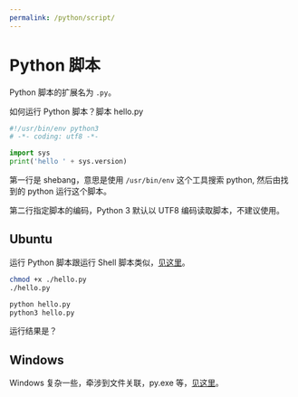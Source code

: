 ```yaml
---
permalink: /python/script/
---
```


# Python 脚本

Python 脚本的扩展名为 `.py`。

如何运行 Python 脚本？脚本 hello.py

```python
#!/usr/bin/env python3
# -*- coding: utf8 -*-

import sys
print('hello ' + sys.version)
```

第一行是 shebang，意思是使用 `/usr/bin/env` 这个工具搜索 python, 然后由找到的 python 运行这个脚本。

第二行指定脚本的编码，Python 3 默认以 UTF8 编码读取脚本，不建议使用。

## Ubuntu

运行 Python 脚本跟运行 Shell 脚本类似，[见这里](../shell/script.md)。

```sh
chmod +x ./hello.py
./hello.py

python hello.py
python3 hello.py
```

运行结果是？

## Windows

Windows 复杂一些，牵涉到文件关联，py.exe 等，[见这里](py.md)。

